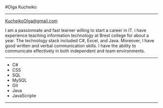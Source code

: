 #Olga Kucheiko

---
KucheikoOlga@gmail.com

I am a passionnate and fast learner willing to start a career in IT. i have experience teaching information technology at Brest college for about a year. The technology stack included C#, Excel, and Java. Moreover, I have good written and verbal communication skills. I have the ability to communicate effectively in both independent and team environments.

---

* C#
* CSS 
* SQL
* MySQL
* Git
* Java
* JavaScripte
---